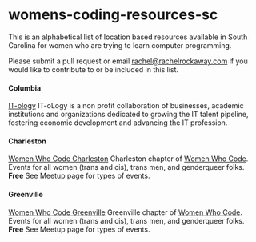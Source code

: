 # womens-coding-resources-sc

This is an alphabetical list of location based resources available in South Carolina for women who are trying to learn computer programming.

Please submit a pull request or email rachel@rachelrockaway.com if you would like to contribute to or be included in this list.

#### Columbia

[IT-ology](http://it-ology.org)
IT-oLogy is a non profit collaboration of businesses, academic institutions and organizations dedicated to growing the IT talent pipeline, fostering economic development and advancing the IT profession.

#### Charleston

[Women Who Code Charleston](http://www.meetup.com/Women-Who-Code-Charleston/) 
Charleston chapter of [Women Who Code](https://www.womenwhocode.com). Events for all women (trans and cis), trans men, and genderqueer folks. 
**Free** See Meetup page for types of events.

#### Greenville

[Women Who Code Greenville](http://www.meetup.com/Women-Who-Code-Greenville/)
Greenville chapter of [Women Who Code](https://www.womenwhocode.com). Events for all women (trans and cis), trans men, and genderqueer folks. 
**Free** See Meetup page for types of events.







